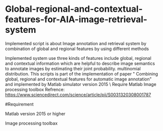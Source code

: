 # Global-regional-and-contextual-features-for-AIA-image-retrieval-system
Implemented script is about Image annotation and retrieval system by combination of global and regional features by using different methods 

Implemented system use three kinds of features include global, regional and contextual information which are helpful to describe image semantics to annotate images by estimating their joint probability.
multinomial distribution.
This scripts is part of the implementation of paper " Combining global, regional and contextual features for automatic image annotation" and implemented by Matlab simulator version 2015 \ Require Matlab Image processing toolbox
Refrence: https://www.sciencedirect.com/science/article/pii/S0031320308001787

#Requirement

Matlab version 2015 or higher

Image processing toolbax 
